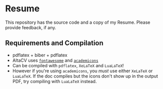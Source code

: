# Resume

This repository has the source code and a copy of my Resume. Please provide feedback, if any.   


## Requirements and Compilation

* pdflatex + biber + pdflatex
* AltaCV uses [`fontawesome`](http://www.ctan.org/pkg/fontawesome) and [`academicons`](http://www.ctan.org/pkg/academicons)
* Can be compiled with `pdflatex`, `XeLaTeX` and `LuaLaTeX`!
* However if you're using `academicons`, you _must_ use either `XeLaTeX` or `LuaLaTeX`. If the doc compiles but the icons don't show up in the output PDF, try compiling with `LuaLaTeX` instead.
